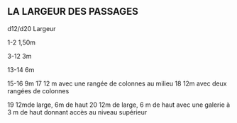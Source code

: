 ## LA LARGEUR DES PASSAGES

d12/d20 Largeur

1-2  1,50m

3-12 3m

13-14 6m

15-16 9m
17 12 m avec une rangée de colonnes au milieu
18 12m avec deux rangées de colonnes

19  12mde large, 6m de haut
20 12m de large, 6 m de haut avec une galerie à 3 m
de haut donnant accès au niveau supérieur
